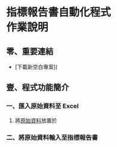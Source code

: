# 指標報告書自動化程式<br/>作業說明

## 零、重要連結

- [下載新空白專案](

## 壹、程式功能簡介

### 一、匯入原始資料至 Excel

1. 將[原始資料](./example/原始資料)放置於

### 二、將原始資料輸入至指標報告書
